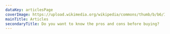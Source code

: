 ```yaml
---
dataKey: articlesPage
coverImage: https://upload.wikimedia.org/wikipedia/commons/thumb/b/b6/Image_created_with_a_mobile_phone.png/1200px-Image_created_with_a_mobile_phone.png
mainTitle: Articles
secondaryTitle: Do you want to know the pros and cons before buying?
---
```

